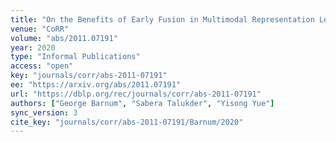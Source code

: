 ```yaml
---
title: "On the Benefits of Early Fusion in Multimodal Representation Learning."
venue: "CoRR"
volume: "abs/2011.07191"
year: 2020
type: "Informal Publications"
access: "open"
key: "journals/corr/abs-2011-07191"
ee: "https://arxiv.org/abs/2011.07191"
url: "https://dblp.org/rec/journals/corr/abs-2011-07191"
authors: ["George Barnum", "Sabera Talukder", "Yisong Yue"]
sync_version: 3
cite_key: "journals/corr/abs-2011-07191/Barnum/2020"
---
```

